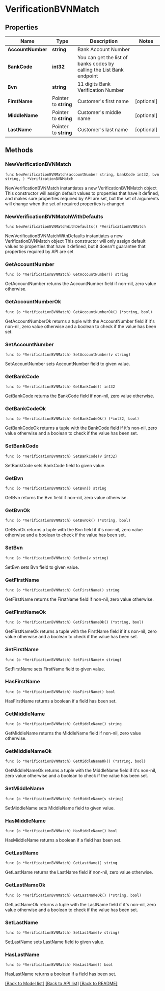 # VerificationBVNMatch

## Properties

Name | Type | Description | Notes
------------ | ------------- | ------------- | -------------
**AccountNumber** | **string** | Bank Account Number | 
**BankCode** | **int32** | You can get the list of banks codes by calling the List Bank endpoint | 
**Bvn** | **string** | 11 digits Bank Verification Number | 
**FirstName** | Pointer to **string** | Customer&#39;s first name | [optional] 
**MiddleName** | Pointer to **string** | Customer&#39;s middle name | [optional] 
**LastName** | Pointer to **string** | Customer&#39;s last name | [optional] 

## Methods

### NewVerificationBVNMatch

`func NewVerificationBVNMatch(accountNumber string, bankCode int32, bvn string, ) *VerificationBVNMatch`

NewVerificationBVNMatch instantiates a new VerificationBVNMatch object
This constructor will assign default values to properties that have it defined,
and makes sure properties required by API are set, but the set of arguments
will change when the set of required properties is changed

### NewVerificationBVNMatchWithDefaults

`func NewVerificationBVNMatchWithDefaults() *VerificationBVNMatch`

NewVerificationBVNMatchWithDefaults instantiates a new VerificationBVNMatch object
This constructor will only assign default values to properties that have it defined,
but it doesn't guarantee that properties required by API are set

### GetAccountNumber

`func (o *VerificationBVNMatch) GetAccountNumber() string`

GetAccountNumber returns the AccountNumber field if non-nil, zero value otherwise.

### GetAccountNumberOk

`func (o *VerificationBVNMatch) GetAccountNumberOk() (*string, bool)`

GetAccountNumberOk returns a tuple with the AccountNumber field if it's non-nil, zero value otherwise
and a boolean to check if the value has been set.

### SetAccountNumber

`func (o *VerificationBVNMatch) SetAccountNumber(v string)`

SetAccountNumber sets AccountNumber field to given value.


### GetBankCode

`func (o *VerificationBVNMatch) GetBankCode() int32`

GetBankCode returns the BankCode field if non-nil, zero value otherwise.

### GetBankCodeOk

`func (o *VerificationBVNMatch) GetBankCodeOk() (*int32, bool)`

GetBankCodeOk returns a tuple with the BankCode field if it's non-nil, zero value otherwise
and a boolean to check if the value has been set.

### SetBankCode

`func (o *VerificationBVNMatch) SetBankCode(v int32)`

SetBankCode sets BankCode field to given value.


### GetBvn

`func (o *VerificationBVNMatch) GetBvn() string`

GetBvn returns the Bvn field if non-nil, zero value otherwise.

### GetBvnOk

`func (o *VerificationBVNMatch) GetBvnOk() (*string, bool)`

GetBvnOk returns a tuple with the Bvn field if it's non-nil, zero value otherwise
and a boolean to check if the value has been set.

### SetBvn

`func (o *VerificationBVNMatch) SetBvn(v string)`

SetBvn sets Bvn field to given value.


### GetFirstName

`func (o *VerificationBVNMatch) GetFirstName() string`

GetFirstName returns the FirstName field if non-nil, zero value otherwise.

### GetFirstNameOk

`func (o *VerificationBVNMatch) GetFirstNameOk() (*string, bool)`

GetFirstNameOk returns a tuple with the FirstName field if it's non-nil, zero value otherwise
and a boolean to check if the value has been set.

### SetFirstName

`func (o *VerificationBVNMatch) SetFirstName(v string)`

SetFirstName sets FirstName field to given value.

### HasFirstName

`func (o *VerificationBVNMatch) HasFirstName() bool`

HasFirstName returns a boolean if a field has been set.

### GetMiddleName

`func (o *VerificationBVNMatch) GetMiddleName() string`

GetMiddleName returns the MiddleName field if non-nil, zero value otherwise.

### GetMiddleNameOk

`func (o *VerificationBVNMatch) GetMiddleNameOk() (*string, bool)`

GetMiddleNameOk returns a tuple with the MiddleName field if it's non-nil, zero value otherwise
and a boolean to check if the value has been set.

### SetMiddleName

`func (o *VerificationBVNMatch) SetMiddleName(v string)`

SetMiddleName sets MiddleName field to given value.

### HasMiddleName

`func (o *VerificationBVNMatch) HasMiddleName() bool`

HasMiddleName returns a boolean if a field has been set.

### GetLastName

`func (o *VerificationBVNMatch) GetLastName() string`

GetLastName returns the LastName field if non-nil, zero value otherwise.

### GetLastNameOk

`func (o *VerificationBVNMatch) GetLastNameOk() (*string, bool)`

GetLastNameOk returns a tuple with the LastName field if it's non-nil, zero value otherwise
and a boolean to check if the value has been set.

### SetLastName

`func (o *VerificationBVNMatch) SetLastName(v string)`

SetLastName sets LastName field to given value.

### HasLastName

`func (o *VerificationBVNMatch) HasLastName() bool`

HasLastName returns a boolean if a field has been set.


[[Back to Model list]](../README.md#documentation-for-models) [[Back to API list]](../README.md#documentation-for-api-endpoints) [[Back to README]](../README.md)


